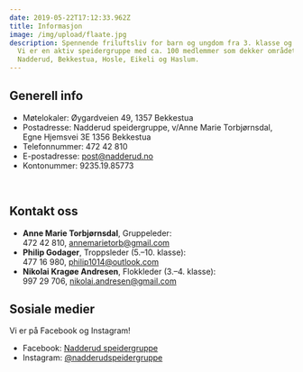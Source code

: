 ```yaml
---
date: 2019-05-22T17:12:33.962Z
title: Informasjon
image: /img/upload/flaate.jpg
description: Spennende friluftsliv for barn og ungdom fra 3. klasse og oppover.
  Vi er en aktiv speidergruppe med ca. 100 medlemmer som dekker området
  Nadderud, Bekkestua, Hosle, Eikeli og Haslum.
---
```

## Generell info

* Møtelokaler: Øygardveien 49, 1357 Bekkestua
* Postadresse: Nadderud speidergruppe, v/Anne Marie Torbjørnsdal, Egne Hjemsvei 3E 1356 Bekkestua
* Telefonnummer:  472 42 810
* E-postadresse: [post@nadderud.no](mailto:post@nadderud.no)
* Kontonummer: 9235.19.85773  

&nbsp;

## Kontakt oss

* **Anne Marie Torbjørnsdal**, Gruppeleder:\
  472 42 810, <a href="mailto:annemarietorb@gmail.com">annemarietorb@gmail.com</a>
* **Philip Godager**, Troppsleder (5.–10. klasse):\
  477 16 980, <a href="mailto:philip1014@outlook.com">philip1014@outlook.com</a>
* **Nikolai Kragøe Andresen**, Flokkleder (3.–4. klasse):\
  997 29 706, <a href="mailto:nikolai.andresen@gmail.com">nikolai.andresen@gmail.com</a>

## Sosiale medier

Vi er på Facebook og Instagram!



* Facebook: <a href="https://www.facebook.com/groups/248612515197643/">Nadderud speidergruppe</a>
* Instagram: <a href="https://www.instagram.com/nadderudspeidergruppe/">@nadderudspeidergruppe</a>